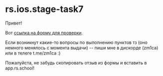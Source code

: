 # rs.ios.stage-task7

Привет! 

Вот [ссылка на форму для проверки](https://trotnic.github.io/checklist/).

Если возникнут какие-то вопросы по выполнению пунктов тз (оно немного менялось с момента выдачи) -- пиши мне в дискорде (zm1ca) или в телеге t.me/zm1ca :)

Пожалуйста, не забудь скопировать отзыв из формы и вставить в app.rs.school!
